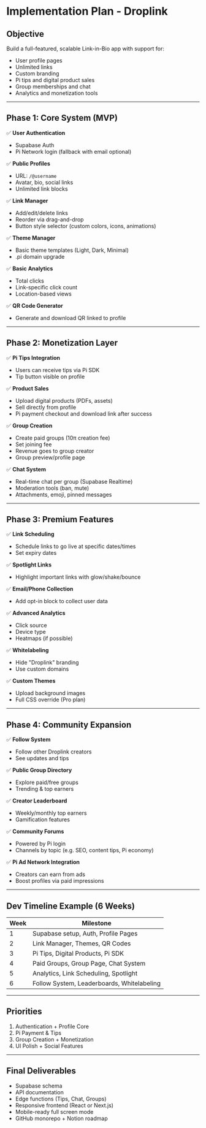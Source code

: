 # Implementation Plan - Droplink

## Objective
Build a full-featured, scalable Link-in-Bio app with support for:
- User profile pages
- Unlimited links
- Custom branding
- Pi tips and digital product sales
- Group memberships and chat
- Analytics and monetization tools

---

## Phase 1: Core System (MVP)

✅ **User Authentication**
- Supabase Auth
- Pi Network login (fallback with email optional)

✅ **Public Profiles**
- URL: `/@username`
- Avatar, bio, social links
- Unlimited link blocks

✅ **Link Manager**
- Add/edit/delete links
- Reorder via drag-and-drop
- Button style selector (custom colors, icons, animations)

✅ **Theme Manager**
- Basic theme templates (Light, Dark, Minimal)
- .pi domain upgrade

✅ **Basic Analytics**
- Total clicks
- Link-specific click count
- Location-based views

✅ **QR Code Generator**
- Generate and download QR linked to profile

---

## Phase 2: Monetization Layer

✅ **Pi Tips Integration**
- Users can receive tips via Pi SDK
- Tip button visible on profile

✅ **Product Sales**
- Upload digital products (PDFs, assets)
- Sell directly from profile
- Pi payment checkout and download link after success

✅ **Group Creation**
- Create paid groups (10π creation fee)
- Set joining fee
- Revenue goes to group creator
- Group preview/profile page

✅ **Chat System**
- Real-time chat per group (Supabase Realtime)
- Moderation tools (ban, mute)
- Attachments, emoji, pinned messages

---

## Phase 3: Premium Features

✅ **Link Scheduling**
- Schedule links to go live at specific dates/times
- Set expiry dates

✅ **Spotlight Links**
- Highlight important links with glow/shake/bounce

✅ **Email/Phone Collection**
- Add opt-in block to collect user data

✅ **Advanced Analytics**
- Click source
- Device type
- Heatmaps (if possible)

✅ **Whitelabeling**
- Hide "Droplink" branding
- Use custom domains

✅ **Custom Themes**
- Upload background images
- Full CSS override (Pro plan)

---

## Phase 4: Community Expansion

✅ **Follow System**
- Follow other Droplink creators
- See updates and tips

✅ **Public Group Directory**
- Explore paid/free groups
- Trending & top earners

✅ **Creator Leaderboard**
- Weekly/monthly top earners
- Gamification features

✅ **Community Forums**
- Powered by Pi login
- Channels by topic (e.g. SEO, content tips, Pi economy)

✅ **Pi Ad Network Integration**
- Creators can earn from ads
- Boost profiles via paid impressions

---

## Dev Timeline Example (6 Weeks)

| Week | Milestone                              |
|------|----------------------------------------|
| 1    | Supabase setup, Auth, Profile Pages    |
| 2    | Link Manager, Themes, QR Codes         |
| 3    | Pi Tips, Digital Products, Pi SDK      |
| 4    | Paid Groups, Group Page, Chat System   |
| 5    | Analytics, Link Scheduling, Spotlight  |
| 6    | Follow System, Leaderboards, Whitelabeling |

---

## Priorities
1. Authentication + Profile Core
2. Pi Payment & Tips
3. Group Creation + Monetization
4. UI Polish + Social Features

---

## Final Deliverables
- Supabase schema
- API documentation
- Edge functions (Tips, Chat, Groups)
- Responsive frontend (React or Next.js)
- Mobile-ready full screen mode
- GitHub monorepo + Notion roadmap
